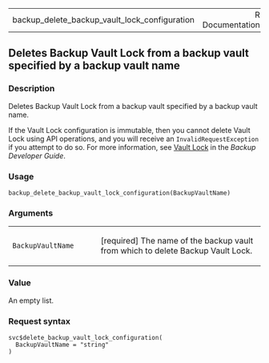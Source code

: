 <table style="width: 100%;">
<tbody>
<tr class="odd">
<td>backup_delete_backup_vault_lock_configuration</td>
<td style="text-align: right;">R Documentation</td>
</tr>
</tbody>
</table>

## Deletes Backup Vault Lock from a backup vault specified by a backup vault name

### Description

Deletes Backup Vault Lock from a backup vault specified by a backup
vault name.

If the Vault Lock configuration is immutable, then you cannot delete
Vault Lock using API operations, and you will receive an
`InvalidRequestException` if you attempt to do so. For more information,
see [Vault
Lock](https://docs.aws.amazon.com/aws-backup/latest/devguide/vault-lock.html)
in the *Backup Developer Guide*.

### Usage

    backup_delete_backup_vault_lock_configuration(BackupVaultName)

### Arguments

<table>
<colgroup>
<col style="width: 35%" />
<col style="width: 65%" />
</colgroup>
<tbody>
<tr class="odd">
<td><code
id="backup_delete_backup_vault_lock_configuration_:_BackupVaultName">BackupVaultName</code></td>
<td><p>[required] The name of the backup vault from which to delete
Backup Vault Lock.</p></td>
</tr>
</tbody>
</table>

### Value

An empty list.

### Request syntax

    svc$delete_backup_vault_lock_configuration(
      BackupVaultName = "string"
    )
